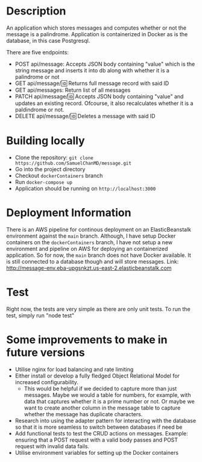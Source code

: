 # Description

An application which stores messages and computes whether or not the message is a palindrome. Application is containerized in Docker as is the database, in this case Postgresql.

There are five endpoints:
- POST api/message: Accepts JSON body containing "value" which is the string message and inserts it into db along with whether it is a palindrome or not
- GET api/message/:id: Returns full message record with said ID
- GET api/messages: Return list of all messages
- PATCH api/message/:id: Accepts JSON body containing "value" and updates an existing record. Ofcourse, it also recalculates whether it is a paldindrome or not.
- DELETE api/message/:id: Deletes a message with said ID

# Building locally
- Clone the repository: `git clone https://github.com/SamuelChanMD/message.git`
- Go into the project directory
- Checkout `dockerContainers` branch
- Run `docker-compose up`
- Application should be running on `http://localhost:3000`

# Deployment Information
There is an AWS pipeline for continous deployment on an ElasticBeanstalk environment against the  `main` branch. Although, I have setup Docker containers on the `dockerContainers` branch, I have not setup a new environment and pipeline on AWS for deploying an containerized application. So for now, the `main` branch does not have Docker available. It is still connected to a database though and will store messages.
Link: http://message-env.eba-upgsnkzt.us-east-2.elasticbeanstalk.com

# Test
Right now, the tests are very simple as there are only unit tests. To run the test, simply run "node test"

# Some improvements to make in future versions
- Utilise nginx for load balancing and rate limiting
- Either install or develop a fully fledged Object Relational Model for increased configurability.
    - This would be helpful if we decided to capture more than just messages. Maybe we would a table for numbers, for example, with data that captures whether it is a prime number or not. Or maybe we want to create another column in the message table to capture whether the message has duplicate characters.
- Research into using the adapter pattern for interacting with the database so that it is more seamless to switch between databases if need be
- Add functional tests to test the CRUD actions on messages. Example: ensuring that a POST request with a valid body passes and POST request with invalid data fails.
- Utilise environment variables for setting up the Docker containers
